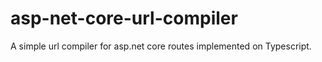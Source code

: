 # asp-net-core-url-compiler
A simple url compiler for asp.net core routes implemented on Typescript.
